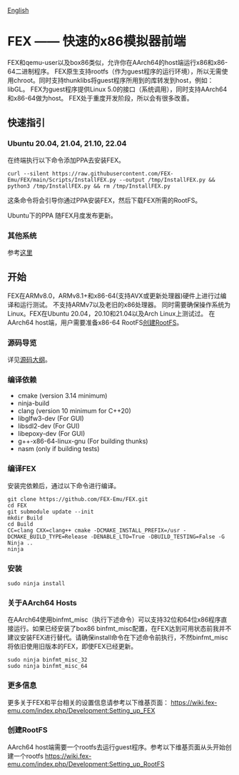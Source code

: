 [English](https://github.com/FEX-Emu/FEX/blob/main/Readme.md)
# FEX —— 快速的x86模拟器前端
FEX和qemu-user以及box86类似，允许你在AArch64的host端运行x86和x86-64二进制程序。
FEX原生支持rootfs（作为guest程序的运行环境），所以无需使用chroot。同时支持thunklibs将guest程序所用到的库转发到host，例如：libGL。
FEX为guest程序提供Linux 5.0的接口（系统调用），同时支持AArch64和x86-64做为host。
FEX处于重度开发阶段，所以会有很多改善。


## 快速指引
### Ubuntu 20.04, 21.04, 21.10, 22.04
在终端执行以下命令添加PPA去安装FEX。

`curl --silent https://raw.githubusercontent.com/FEX-Emu/FEX/main/Scripts/InstallFEX.py --output /tmp/InstallFEX.py && python3 /tmp/InstallFEX.py && rm /tmp/InstallFEX.py`

这条命令将会引导你通过PPA安装FEX，然后下载FEX所需的RootFS。

Ubuntu下的PPA 随FEX月度发布更新。

### 其他系统
参考[这里](https://wiki.fex-emu.com/index.php/QuickStartGuide)

## 开始
FEX在ARMv8.0，ARMv8.1+和x86-64(支持AVX或更新处理器)硬件上进行过编译和运行测试。
不支持ARMv7以及老旧的x86处理器。
同时需要确保操作系统为Linux。FEX在Ubuntu 20.04，20.10和21.04以及Arch Linux上测试过。
在AArch64 host端，用户需要准备x86-64 RootFS[创建RootFS](#RootFS-Generation)。

### 源码导览
详见[源码大纲](SourceOutline.md)。

### 编译依赖
* cmake (version 3.14 minimum)
* ninja-build
* clang (version 10 minimum for C++20)
* libglfw3-dev (For GUI)
* libsdl2-dev (For GUI)
* libepoxy-dev (For GUI)
* g++-x86-64-linux-gnu (For building thunks)
* nasm (only if building tests)

### 编译FEX
安装完依赖后，通过以下命令进行编译。
```Shell
git clone https://github.com/FEX-Emu/FEX.git
cd FEX
git submodule update --init
mkdir Build
cd Build
CC=clang CXX=clang++ cmake -DCMAKE_INSTALL_PREFIX=/usr -DCMAKE_BUILD_TYPE=Release -DENABLE_LTO=True -DBUILD_TESTING=False -G Ninja ..
ninja
```

### 安装
```Shell
sudo ninja install
```

### 关于AArch64 Hosts
在AArch64使用binfmt_misc（执行下述命令）可以支持32位和64位x86程序直接运行。如果已经安装了box86 binfmt_misc配置，在FEX达到可用状态前我并不建议安装FEX进行替代。请确保install命令在下述命令前执行，不然binfmt_misc将依旧使用旧版本的FEX，即使FEX已经更新。
```Shell
sudo ninja binfmt_misc_32
sudo ninja binfmt_misc_64
```

### 更多信息
更多关于FEX和平台相关的设置信息请参考以下维基页面：
https://wiki.fex-emu.com/index.php/Development:Setting_up_FEX

### 创建RootFS
AArch64 host端需要一个rootfs去运行guest程序。参考以下维基页面从头开始创建一个rootfs
https://wiki.fex-emu.com/index.php/Development:Setting_up_RootFS
